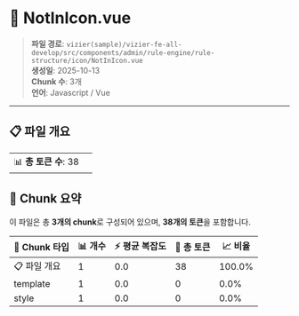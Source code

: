 # 📄 NotInIcon.vue

> **파일 경로**: `vizier(sample)/vizier-fe-all-develop/src/components/admin/rule-engine/rule-structure/icon/NotInIcon.vue`  
> **생성일**: 2025-10-13  
> **Chunk 수**: 3개  
> **언어**: Javascript / Vue
---





## 📋 파일 개요

| | |
|--|--|
| 📊 **총 토큰 수**: 38 |  |






## 🧩 Chunk 요약

이 파일은 총 **3개의 chunk**로 구성되어 있으며, **38개의 토큰**을 포함합니다.

| 🧩 Chunk 타입 | 📊 개수 | ⚡ 평균 복잡도 | 📝 총 토큰 | 📈 비율 |
|---------------|--------|-------------|----------|--------|
| 📋 파일 개요 | 1 | 0.0 | 38 | 100.0% |
| template | 1 | 0.0 | 0 | 0.0% |
| style | 1 | 0.0 | 0 | 0.0% |

